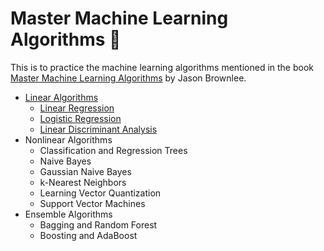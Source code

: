 # Master Machine Learning Algorithms 📕

This is to practice the machine learning algorithms mentioned in the book [Master Machine Learning Algorithms](https://machinelearningmastery.com/master-machine-learning-algorithms/) by Jason Brownlee.

* [Linear Algorithms](https://github.com/muscak/Master-Machine-Learning-Algorithms/tree/master/Linear-Algorithms)
  * [Linear Regression](https://github.com/muscak/Master-Machine-Learning-Algorithms/tree/master/Linear-Algorithms/Linear-Regression)
  * [Logistic Regression](https://github.com/muscak/Master-Machine-Learning-Algorithms/tree/master/Linear-Algorithms/Logistic-Regression)
  * [Linear Discriminant Analysis](https://github.com/muscak/Master-Machine-Learning-Algorithms/tree/master/Linear-Algorithms/LDA)
* Nonlinear Algorithms
  * Classification and Regression Trees
  * Naive Bayes
  * Gaussian Naive Bayes
  * k-Nearest Neighbors
  * Learning Vector Quantization
  * Support Vector Machines
* Ensemble Algorithms
  * Bagging and Random Forest
  * Boosting and AdaBoost
